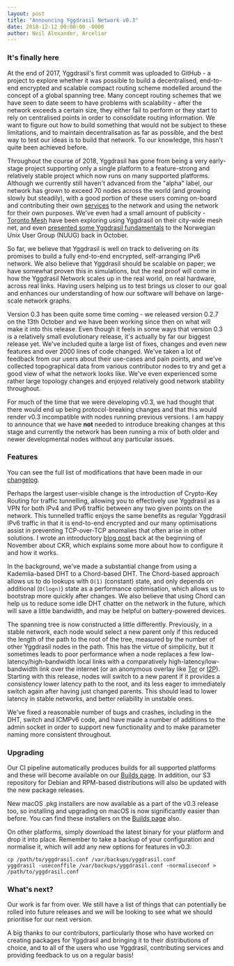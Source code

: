 ```yaml
---
layout: post
title: "Announcing Yggdrasil Network v0.3"
date: 2018-12-12 00:00:00 -0000
author: Neil Alexander, Arceliar
---
```


### It's finally here

At the end of 2017, Yggdrasil's first commit was uploaded to GitHub - a project
to explore whether it was possible to build a decentralised, end-to-end
encrypted and scalable compact routing scheme modelled around the concept of a
global spanning tree. Many concept routing schemes that we have seen to date
seem to have problems with scalability - after the network exceeds a certain
size, they either fail to perform or they start to rely on centralised points in
order to consolidate routing information. We want to figure out how to build
something that would not be subject to these limitations, and to maintain
decentralisation as far as possible, and the best way to test our ideas is to
build that network. To our knowledge, this hasn't quite been achieved before.

Throughout the course of 2018, Yggdrasil has gone from being a very early-stage
project supporting only a single platform to a feature-strong and relatively
stable project which now runs on many supported platforms. Although we currently
still haven't advanced from the "alpha" label, our network has grown to exceed
70 nodes across the world (and growing slowly but steadily), with a good portion
of these users coming on-board and contributing their own
[services](https://yggdrasil-network.github.io/services.html) to the network and using the network for their own
purposes. We've even had a small amount of publicity - [Toronto
Mesh](https://tomesh.net) have been exploring using Yggdrasil on their city-wide
mesh net, and even [presented some Yggdrasil
fundamentals](https://www.nuug.no/aktiviteter/20181009-mesh/) to the Norwegian
Unix User Group (NUUG) back in October.

So far, we believe that Yggdrasil is well on track to delivering on its promises
to build a fully end-to-end encrypted, self-arranging IPv6 network. We also
believe that Yggdrasil should be scalable on paper; we have somewhat proven
this in simulations, but the real proof will come in how the Yggdrasil Network
scales up in the real world, on real hardware, across real links. Having users
helping us to test brings us closer to our goal and enhances our understanding
of how our software will behave on large-scale network graphs.

Version 0.3 has been quite some time coming - we released version 0.2.7 on the
13th October and we have been working since then on what will make it into this
release. Even though it feels in some ways that version 0.3 is a relatively
small evolutionary release, it's actually by far our biggest release yet. We've
included quite a large list of fixes, changes and even new features and over
2000 lines of code changed. We've taken a lot of feedback from our users about
their use-cases and pain points, and we've collected topographical data from
various contributor nodes to try and get a good view of what the network looks
like. We've even experienced some rather large topology changes and enjoyed
relatively good network stability throughout.

For much of the time that we were developing v0.3, we had thought that there
would end up being protocol-breaking changes and that this would render v0.3
incompatible with nodes running previous versions. I am happy to announce that
we have **not** needed to introduce breaking changes at this stage and currently
the network has been running a mix of both older and newer developmental nodes
without any particular issues.

### Features

You can see the full list of modifications that have been made in our
[changelog](https://yggdrasil-network.github.io/changelog.html).

Perhaps the largest user-visible change is the introduction of Crypto-Key
Routing for traffic tunnelling, allowing you to effectively use Yggdrasil as a
VPN for both IPv4 and IPv6 traffic between any two given points on the network.
This tunnelled traffic enjoys the same benefits as regular Yggdrasil IPv6
traffic in that it is end-to-end encrypted and our many optimisations assist in
preventing TCP-over-TCP anomalies that often arise in other solutions. I wrote
an introductory [blog post](https://yggdrasil-network.github.io/2018/11/06/crypto-key-routing.html) back at the
beginning of November about CKR, which explains some more about how to configure
it and how it works.

In the background, we've made a substantial change from using a Kademlia-based
DHT to a Chord-based DHT. The Chord-based approach allows us to do lookups with
`O(1)` (constant) state, and only depends on additional (`O(logn)`) state as a
performance optimisation, which allows us to bootstrap more quickly after
changes. We also believe that using Chord can help us to reduce some idle DHT
chatter on the network in the future, which will save a little bandwidth, and
may be helpful on battery-powered devices.

The spanning tree is now constructed a little differently. Previously, in a
stable network, each node would select a new parent only if this reduced the
length of the path to the root of the tree, measured by the number of other
Yggdrasil nodes in the path. This has the virtue of simplicity, but it sometimes
leads to poor performance when a node replaces a few low-latency/high-bandwidth
local links with a comparatively high-latency/low-bandwidth link over the
internet (or an anonymous overlay like [Tor](https://github.com/yggdrasil-network/public-peers/blob/master/other/tor.md)
or [I2P](https://github.com/yggdrasil-network/public-peers/blob/master/other/i2p.md)).
Starting with this release, nodes will switch to a new parent if it provides a
consistency lower latency path to the root, and its less eager to immediately
switch again after having just changed parents. This should lead to lower
latency in stable networks, and better reliability in unstable ones.

We've fixed a reasonable number of bugs and crashes, including in the DHT,
switch and ICMPv6 code, and have made a number of additions to the admin socket
in order to support new functionality and to make parameter naming more
consistent throughout.

### Upgrading

Our CI pipeline automatically produces builds for all supported platforms and
these will become available on our [Builds page](https://yggdrasil-network.github.io/builds.html). In addition, our S3
repository for Debian and RPM-based distributions will also be updated with the
new package releases.

New macOS .pkg installers are now available as a part of the v0.3 release too,
so installing and upgrading on macOS is now significantly easier than before.
You can find these installers on the [Builds page](https://yggdrasil-network.github.io/builds.html) also.

On other platforms, simply download the latest binary for your platform and drop
it into place. Remember to take a backup of your configuration and normalise it,
which will add any new options for features in v0.3:

```
cp /path/to/yggdrasil.conf /var/backups/yggdrasil.conf
yggdrasil -useconffile /var/backups/yggdrasil.conf -normaliseconf > /path/to/yggdrasil.conf
```

### What's next?

Our work is far from over. We still have a list of things that can potentially
be rolled into future releases and we will be looking to see what we should
prioritise for our next version.

A big thanks to our contributors, particularly those who have worked on creating
packages for Yggdrasil and bringing it to their distributions of choice, and to
all of the users who use Yggdrasil, contributing services and providing feedback
to us on a regular basis!
